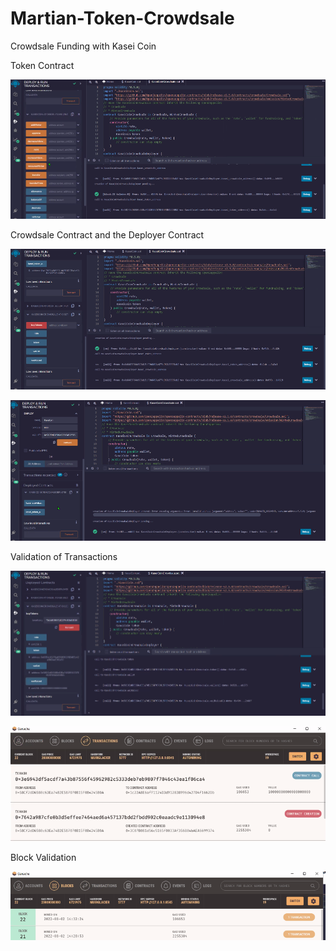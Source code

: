 # Martian-Token-Crowdsale
Crowdsale Funding with Kasei Coin
 
 Token Contract

![Token](./images/tokendeployment.png)

Crowdsale Contract and the Deployer Contract

![Crowdsale](./images/crowdsalecontract.png)
 
![Deployer](./images/crowdsaledeployercontract.png)

Validation of Transactions

![Purchase](./images/bought1ETH.png)
 
![Proof](./images/PurchaseProof.png)
 
Block Validation
 
![Block](./images/BlockProof.png)